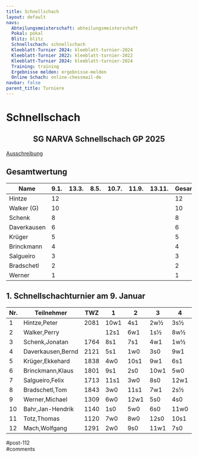 ```yaml
---
title: Schnellschach 
layout: default
navs:
  Abteilungsmeisterschaft: abteilungsmeisterschaft
  Pokal: pokal
  Blitz: blitz
  Schnellschach: schnellschach
  Kleeblatt-Turnier 2024: kleeblatt-turnier-2024
  Kleeblatt-Turnier 2022: kleeblatt-turnier-2022
  Kleeblatt-Turnier 2024: kleeblatt-turnier-2024
  Training: training
  Ergebnisse melden: ergebnisse-melden
  Online Schach: online-chessmail-de
navbar: false
parent_title: Turniere
---
```

<div class="post-112 page type-page status-publish hentry" id="post-112">
<h1 class="entry-title">Schnellschach</h1>
<div class="entry-content">
<div class="aligncenter">
<h2 class="heading2" style="text-align: center;">SG NARVA Schnellschach GP 2025</h2>
<p><a href="https://www.narva-schach.de/wordpress/wp-content/uploads/2024/12/Schnellschachmeisterschaft-2025.pdf">Ausschreibung</a></p>
</div>
<h2>Gesamtwertung</h2>
<table class="clean footable" style="width: 100%;">
<thead>
<tr>
<th style="padding-right: 10px; width: 20.9375%;">Name</th>
<th data-type="numeric" style="padding-right: 10px; width: 10.9375%;">9.1.</th>
<th data-type="numeric" style="padding-right: 10px; width: 10.9375%;">13.3.</th>
<th data-type="numeric" style="padding-right: 10px; width: 10.9375%;">8.5.</th>
<th data-type="numeric" style="padding-right: 10px; width: 10.9375%;">10.7.</th>
<th data-type="numeric" style="padding-right: 10px; width: 10.9375%;">11.9.</th>
<th data-type="numeric" style="padding-right: 10px; width: 10.3125%;">13.11.</th>
<th data-type="numeric" style="padding-right: 10px; width: 13.5938%;"><strong>Gesamt</strong></th>
</tr>
</thead>
<tbody>
<tr>
<td style="width: 20.9375%;">Hintze</td>
<td style="width: 10.9375%;">12</td>
<td style="width: 10.9375%;"></td>
<td style="width: 10.9375%;"></td>
<td style="width: 10.9375%;"></td>
<td style="width: 10.9375%;"></td>
<td style="width: 10.3125%;"></td>
<td style="width: 13.5938%;">12</td>
</tr>
<tr>
<td style="width: 20.9375%;">Walker (G)</td>
<td style="width: 10.9375%;">10</td>
<td style="width: 10.9375%;"></td>
<td style="width: 10.9375%;"></td>
<td style="width: 10.9375%;"></td>
<td style="width: 10.9375%;"></td>
<td style="width: 10.3125%;"></td>
<td style="width: 13.5938%;">10</td>
</tr>
<tr>
<td style="width: 20.9375%;">Schenk</td>
<td style="width: 10.9375%;">8</td>
<td style="width: 10.9375%;"></td>
<td style="width: 10.9375%;"></td>
<td style="width: 10.9375%;"></td>
<td style="width: 10.9375%;"></td>
<td style="width: 10.3125%;"></td>
<td style="width: 13.5938%;">8</td>
</tr>
<tr>
<td style="width: 20.9375%;">Daverkausen</td>
<td style="width: 10.9375%;">6</td>
<td style="width: 10.9375%;"></td>
<td style="width: 10.9375%;"></td>
<td style="width: 10.9375%;"></td>
<td style="width: 10.9375%;"></td>
<td style="width: 10.3125%;"></td>
<td style="width: 13.5938%;">6</td>
</tr>
<tr>
<td style="width: 20.9375%;">Krüger</td>
<td style="width: 10.9375%;">5</td>
<td style="width: 10.9375%;"></td>
<td style="width: 10.9375%;"></td>
<td style="width: 10.9375%;"></td>
<td style="width: 10.9375%;"></td>
<td style="width: 10.3125%;"></td>
<td style="width: 13.5938%;">5</td>
</tr>
<tr>
<td style="width: 20.9375%;">Brinckmann</td>
<td style="width: 10.9375%;">4</td>
<td style="width: 10.9375%;"></td>
<td style="width: 10.9375%;"></td>
<td style="width: 10.9375%;"></td>
<td style="width: 10.9375%;"></td>
<td style="width: 10.3125%;"></td>
<td style="width: 13.5938%;">4</td>
</tr>
<tr>
<td style="width: 20.9375%;">Salgueiro</td>
<td style="width: 10.9375%;">3</td>
<td style="width: 10.9375%;"></td>
<td style="width: 10.9375%;"></td>
<td style="width: 10.9375%;"></td>
<td style="width: 10.9375%;"></td>
<td style="width: 10.3125%;"></td>
<td style="width: 13.5938%;">3</td>
</tr>
<tr>
<td style="width: 20.9375%;">Bradschetl</td>
<td style="width: 10.9375%;">2</td>
<td style="width: 10.9375%;"></td>
<td style="width: 10.9375%;"></td>
<td style="width: 10.9375%;"></td>
<td style="width: 10.9375%;"></td>
<td style="width: 10.3125%;"></td>
<td style="width: 13.5938%;">2</td>
</tr>
<tr>
<td style="width: 20.9375%;">Werner</td>
<td style="width: 10.9375%;">1</td>
<td style="width: 10.9375%;"></td>
<td style="width: 10.9375%;"></td>
<td style="width: 10.9375%;"></td>
<td style="width: 10.9375%;"></td>
<td style="width: 10.3125%;"></td>
<td style="width: 13.5938%;">1</td>
</tr>
</tbody>
</table>
<h2>1. Schnellschachturnier am 9. Januar</h2>
<table class="clean swiss footable">
<thead>
<tr>
<th>Nr.</th>
<th>Teilnehmer</th>
<th>TWZ</th>
<th>1</th>
<th>2</th>
<th>3</th>
<th>4</th>
<th>5</th>
<th>Punkte</th>
<th>Buchh</th>
<th>SoBerg</th>
</tr>
</thead>
<tbody>
<tr>
<td>1</td>
<td>Hintze,Peter</td>
<td>2081</td>
<td>10w1</td>
<td>4s1</td>
<td>2w½</td>
<td>3s½</td>
<td>5w1</td>
<td>4.0</td>
<td>14.5</td>
<td>10.75</td>
</tr>
<tr>
<td>2</td>
<td>Walker,Perry</td>
<td></td>
<td>12s1</td>
<td>6w1</td>
<td>1s½</td>
<td>8w½</td>
<td>3w1</td>
<td>4.0</td>
<td>14.0</td>
<td>10.75</td>
</tr>
<tr>
<td>3</td>
<td>Schenk,Jonatan</td>
<td>1764</td>
<td>8s1</td>
<td>7s1</td>
<td>4w1</td>
<td>1w½</td>
<td>2s0</td>
<td>3.5</td>
<td>16.5</td>
<td>10.50</td>
</tr>
<tr>
<td>4</td>
<td>Daverkausen,Bernd</td>
<td>2121</td>
<td>5s1</td>
<td>1w0</td>
<td>3s0</td>
<td>9w1</td>
<td>11s1</td>
<td>3.0</td>
<td>12.5</td>
<td>5.00</td>
</tr>
<tr>
<td>5</td>
<td>Krüger,Ekkehard</td>
<td>1838</td>
<td>4w0</td>
<td>10s1</td>
<td>9w1</td>
<td>6s1</td>
<td>1s0</td>
<td>3.0</td>
<td>12.0</td>
<td>5.00</td>
</tr>
<tr>
<td>6</td>
<td>Brinckmann,Klaus</td>
<td>1801</td>
<td>9s1</td>
<td>2s0</td>
<td>10w1</td>
<td>5w0</td>
<td>8s1</td>
<td>3.0</td>
<td>11.5</td>
<td>4.50</td>
</tr>
<tr>
<td>7</td>
<td>Salgueiro,Felix</td>
<td>1713</td>
<td>11s1</td>
<td>3w0</td>
<td>8s0</td>
<td>12w1</td>
<td>9s1</td>
<td>3.0</td>
<td>9.0</td>
<td>3.00</td>
</tr>
<tr>
<td>8</td>
<td>Bradschetl,Tom</td>
<td>1843</td>
<td>3w0</td>
<td>11s1</td>
<td>7w1</td>
<td>2s½</td>
<td>6w0</td>
<td>2.5</td>
<td>14.5</td>
<td>6.00</td>
</tr>
<tr>
<td>9</td>
<td>Werner,Michael</td>
<td>1309</td>
<td>6w0</td>
<td>12w1</td>
<td>5s0</td>
<td>4s0</td>
<td>7w0</td>
<td>1.0</td>
<td>13.0</td>
<td>1.00</td>
</tr>
<tr>
<td>10</td>
<td>Bahr,Jan-Hendrik</td>
<td>1140</td>
<td>1s0</td>
<td>5w0</td>
<td>6s0</td>
<td>11w0</td>
<td>12s1</td>
<td>1.0</td>
<td>12.0</td>
<td>1.00</td>
</tr>
<tr>
<td>11</td>
<td>Totz,Thomas</td>
<td>1120</td>
<td>7w0</td>
<td>8w0</td>
<td>12s0</td>
<td>10s1</td>
<td>4w0</td>
<td>1.0</td>
<td>10.5</td>
<td>1.00</td>
</tr>
<tr>
<td>12</td>
<td>Mach,Wolfgang</td>
<td>1291</td>
<td>2w0</td>
<td>9s0</td>
<td>11w1</td>
<td>7s0</td>
<td>10w0</td>
<td>1.0</td>
<td>10.0</td>
<td>1.00</td>
</tr>
</tbody>
</table>
</div><!-- .entry-content -->
</div> #post-112 
<div id="comments">
</div> #comments 
